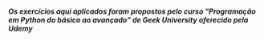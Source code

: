 ###### **Os exercícios aqui aplicados foram propostos pelo curso "Programação em Python do básico ao avançado" de Geek University oferecido pela Udemy**
